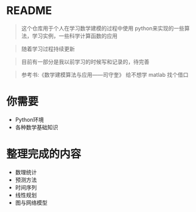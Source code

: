 # README

> 这个仓库用于个人在学习数学建模的过程中使用 python来实现的一些算法，学习实例，一些科学计算函数的应用

> 随着学习过程持续更新

> 目前有一部分是我以前学习的时候写和记录的，待完善

> 参考书:《数学建模算法与应用——司守奎》
> 给不想学 matlab 找个借口

# 你需要

- Python环境
- 各种数学基础知识

# 整理完成的内容

- 数理统计
- 预测方法
- 时间序列
- 线性规划
- 图与网络模型